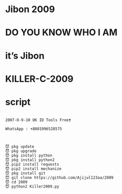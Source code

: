 # Jibon 2009
# DO YOU KNOW WHO I AM
# it’s Jibon
# KILLER-C-2009

# script

```

2007-8-9-10 OK ID Tools Free❣️

WhatsApp : +8801996528575



😈 pkg update
😈 pkg upgrade
😈 pkg install python
😈 pkg install python2
😈 pip2 install requests
😈 pip2 install mechanize
😈 pkg install git
😈 git clone https://github.com/Ajijul123aa/2009
😈 cd 2009
😈 python2 Killer2009.py
